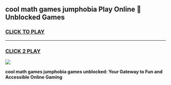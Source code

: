 
## cool math games jumphobia Play Online 👋 Unblocked Games
<h3>
<a href="https://news.freeplayer.one?title=cool_math_games_jumphobia&ref=17CMG">CLICK TO PLAY</a></h3>
<hr>

<h3>
<a href="https://news.freeplayer.one?title=cool_math_games_jumphobia&ref=17CMG">CLICK 2 PLAY</a>
  
</h3>

<a href="https://news.freeplayer.one?title=cool_math_games_jumphobia&ref=17CMG/"><img src="https://clearcache.store/games.png"></a>


**cool math games jumphobia games unblocked: Your Gateway to Fun and Accessible Online Gaming**
